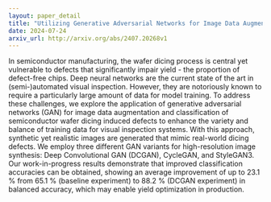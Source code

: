 ```yaml
---
layout: paper_detail
title: "Utilizing Generative Adversarial Networks for Image Data Augmentation and Classification of Semiconductor Wafer Dicing Induced Defects"
date: 2024-07-24
arxiv_url: http://arxiv.org/abs/2407.20268v1
---
```


In semiconductor manufacturing, the wafer dicing process is central yet vulnerable to defects that significantly impair yield - the proportion of defect-free chips. Deep neural networks are the current state of the art in (semi-)automated visual inspection. However, they are notoriously known to require a particularly large amount of data for model training. To address these challenges, we explore the application of generative adversarial networks (GAN) for image data augmentation and classification of semiconductor wafer dicing induced defects to enhance the variety and balance of training data for visual inspection systems. With this approach, synthetic yet realistic images are generated that mimic real-world dicing defects. We employ three different GAN variants for high-resolution image synthesis: Deep Convolutional GAN (DCGAN), CycleGAN, and StyleGAN3. Our work-in-progress results demonstrate that improved classification accuracies can be obtained, showing an average improvement of up to 23.1 % from 65.1 % (baseline experiment) to 88.2 % (DCGAN experiment) in balanced accuracy, which may enable yield optimization in production.
